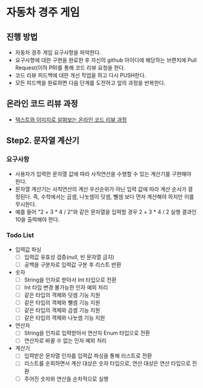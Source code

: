 # 자동차 경주 게임
## 진행 방법
* 자동차 경주 게임 요구사항을 파악한다.
* 요구사항에 대한 구현을 완료한 후 자신의 github 아이디에 해당하는 브랜치에 Pull Request(이하 PR)를 통해 코드 리뷰 요청을 한다.
* 코드 리뷰 피드백에 대한 개선 작업을 하고 다시 PUSH한다.
* 모든 피드백을 완료하면 다음 단계를 도전하고 앞의 과정을 반복한다.

## 온라인 코드 리뷰 과정
* [텍스트와 이미지로 살펴보는 온라인 코드 리뷰 과정](https://github.com/next-step/nextstep-docs/tree/master/codereview)

## Step2. 문자열 계산기
### 요구사항
- 사용자가 입력한 문자열 값에 따라 사칙연산을 수행할 수 있는 계산기를 구현해야 한다.
- 문자열 계산기는 사칙연산의 계산 우선순위가 아닌 입력 값에 따라 계산 순서가 결정된다. 즉, 수학에서는 곱셈, 나눗셈이 덧셈, 뺄셈 보다 먼저 계산해야 하지만 이를 무시한다.
- 예를 들어 "2 + 3 * 4 / 2"와 같은 문자열을 입력할 경우 2 + 3 * 4 / 2 실행 결과인 10을 출력해야 한다.

### Todo List
- 입력값 파싱
    - [ ] 입력값 유효성 검증(null, 빈 문자열 금지)
    - [ ] 공백을 구분자로 입력값 구분 후 리스트 반환
- 숫자
    - [ ] String을 인자로 받아서 Int 타입으로 전환
    - [ ] Int 타입 변경 불가능한 인자 예외 처리
    - [ ] 같은 타입의 객체와 덧셈 기능 지원
    - [ ] 같은 타입의 객체와 뺄셈 기능 지원
    - [ ] 같은 타입의 객체와 곱셈 기능 지원
    - [ ] 같은 타입의 객체와 나눗셈 기능 지원
- 연산자
    - [ ] String을 인자로 입력받아서 연산자 Enum 타입으로 전환
    - [ ] 연산자로 바꿀 수 없는 인자 예외 처리
- 계산기
    - [ ] 입력받은 문자열 인자를 입력값 파싱을 통해 리스트로 전환
    - [ ] 리스트를 순회하면서 계산 대상은 숫자 타입으로, 연산 대상은 연산 타입으로 전환
    - [ ] 주어진 숫자와 연산을 순차적으로 실행
